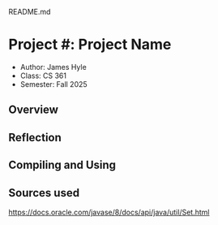 README.md
# Project #: Project Name

* Author: James Hyle   
* Class: CS 361 
* Semester: Fall 2025

## Overview

## Reflection

## Compiling and Using

## Sources used
https://docs.oracle.com/javase/8/docs/api/java/util/Set.html 